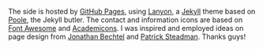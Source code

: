 The side is hosted by [GitHub Pages](https://github.io), using [Lanyon](https://github.com/poole/lanyon), a [Jekyll](https://jekyllrb.com) theme based on [Poole](https://getpoole.com), the Jekyll butler. The contact and information icons are based on [Font Awesome](https://fontawesome.io/) and [Academicons](https://github.com/jpswalsh/academicons). I was inspired and employed ideas on page design from [Jonathan Bechtel](https://patricksteadman.ca/2014/08/04/lanyonsetup/) and [Patrick Steadman](https://patricksteadman.ca/2014/08/04/lanyonsetup/). Thanks guys!

